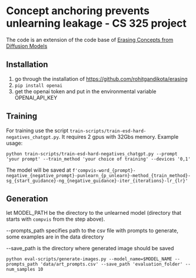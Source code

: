 # Concept anchoring prevents unlearning leakage - CS 325 project

The code is an extension of the code base of [Erasing Concepts from Diffusion Models](https://github.com/rohitgandikota/erasing)

## Installation

1. go through the installation of https://github.com/rohitgandikota/erasing 
2. ``pip install openai``
3. get the openai token and put in the environmental variable OPENAI_API_KEY

## Training

For training use the script ``train-scripts/train-esd-hard-negatives_chatgpt.py``. It requires 2 gpus with 32Gbs memory. Example usage: 

```
python train-scripts/train-esd-hard-negatives_chatgpt.py --prompt 'your prompt' --train_method 'your choice of training' --devices '0,1'
```
The model will be saved at ``f'compvis-word_{prompt}-negative_{negative_prompt}-punlearn_{p_unlearn}-method_{train_method}-sg_{start_guidance}-ng_{negative_guidance}-iter_{iterations}-lr_{lr}'``

## Generation 

let MODEL_PATH be the directory to the unlearned model (directory that starts with ``compvis`` from the step above).

--prompts_path specifies path to the csv file with prompts to generate, some examples are in the data directory

--save_path is the directory where generated image should be saved
```
python eval-scripts/generate-images.py --model_name=$MODEL_NAME --prompts_path 'data/art_prompts.csv' --save_path 'evaluation_folder' --num_samples 10
```